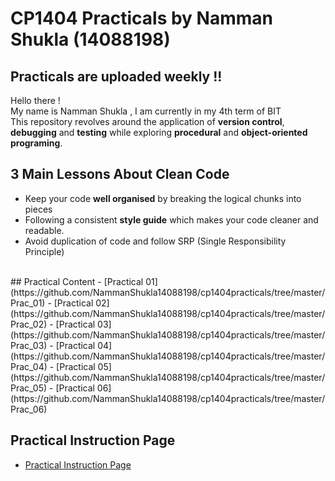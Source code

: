 # CP1404 Practicals by Namman Shukla (14088198)
## Practicals are uploaded weekly !!
Hello there ! <br> My name is Namman Shukla , I am currently in my 4th term of BIT <br>
This repository revolves around the application of <b>version control</b>, <b>debugging</b> and <b>testing</b> while exploring <b>procedural</b> and 
<b>object-oriented programing</b>. 

## 3 Main Lessons About Clean Code
- Keep your code <b>well organised</b> by breaking the logical chunks into pieces 
- Following a consistent <b>style guide</b> which makes your code cleaner and readable.
- Avoid duplication of code and follow SRP (Single Responsibility Principle) 
<br>
## Practical Content
- [Practical 01](https://github.com/NammanShukla14088198/cp1404practicals/tree/master/Prac_01)
- [Practical 02](https://github.com/NammanShukla14088198/cp1404practicals/tree/master/Prac_02)
- [Practical 03](https://github.com/NammanShukla14088198/cp1404practicals/tree/master/Prac_03)
- [Practical 04](https://github.com/NammanShukla14088198/cp1404practicals/tree/master/Prac_04)
- [Practical 05](https://github.com/NammanShukla14088198/cp1404practicals/tree/master/Prac_05)
- [Practical 06](https://github.com/NammanShukla14088198/cp1404practicals/tree/master/Prac_06)

## Practical Instruction Page 
- [Practical Instruction Page](https://github.com/CP1404/Practicals)

